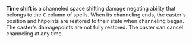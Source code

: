 **Time shift** is a channeled space shifting damage negating ability that belongs to the <kbd>C</kbd> column of spells. When its channeling ends, the caster's position and hitpoints are restored to their state when channeling began. The caster's damagepoints are not fully restored. The caster can cancel channeling at any time.
